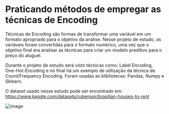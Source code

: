 # Praticando métodos de empregar as técnicas de Encoding

Técnicas de Encoding são formas de transformar uma variável em um formato apropriado para o objetivo da análise. Nesse projeto de estudo, as variáveis foram convertidas para o formato numérico, uma vez que o objetivo final era analisar as
técnicas para criar um modelo preditivo para o preço do aluguel.

Durante o projeto de estudo será visto técnicas como: Label Encoding, One-Hot-Encoding e no final há um exemplo de utilização da técnica de Count/Frequency Encoding. Foram usadas as blibliotecas: Pandas, Numpy e Sklearn. 

O dataset usado nesse estudo pode ser encontrado em: https://www.kaggle.com/datasets/rubenssjr/brasilian-houses-to-rent

![image](https://github.com/didellygamb/practicing-encoding/assets/109447846/85a8e6f1-a779-4bee-ba0c-b5e70e0ec579)

